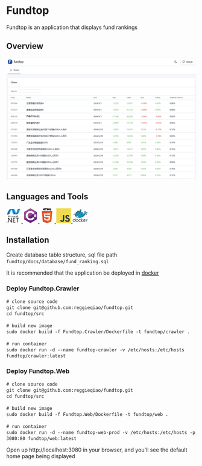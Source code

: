 # Fundtop

Fundtop is an application that displays fund rankings

## Overview
![QRcodehub](https://raw.githubusercontent.com/reggieqiao/fundtop/main/docs/assets/examples.png)

## Languages and Tools
<a href="https://dotnet.microsoft.com/" target="_blank" rel="noreferrer"> <img src="https://raw.githubusercontent.com/devicons/devicon/master/icons/dot-net/dot-net-original-wordmark.svg" alt="dotnet" width="40" height="40"/> </a>
<a href="https://www.w3schools.com/cs/" target="_blank" rel="noreferrer"> <img src="https://raw.githubusercontent.com/devicons/devicon/master/icons/csharp/csharp-original.svg" alt="csharp" width="40" height="40"/> </a>
<a href="https://www.w3.org/html/" target="_blank" rel="noreferrer"> <img src="https://raw.githubusercontent.com/devicons/devicon/master/icons/html5/html5-original-wordmark.svg" alt="html5" width="40" height="40"/> </a>
<a href="https://developer.mozilla.org/en-US/docs/Web/JavaScript" target="_blank" rel="noreferrer"> <img src="https://raw.githubusercontent.com/devicons/devicon/master/icons/javascript/javascript-original.svg" alt="javascript" width="40" height="40"/> </a>
<a href="https://www.docker.com/" target="_blank" rel="noreferrer"> <img src="https://raw.githubusercontent.com/devicons/devicon/master/icons/docker/docker-original-wordmark.svg" alt="docker" width="40" height="40"/> </a>

## Installation
Create database table structure, sql file path `fundtop/docs/database/fund_ranking.sql`

It is recommended that the application be deployed in [docker](https://www.docker.com)

### Deploy Fundtop.Crawler
```shell
# clone source code
git clone git@github.com:reggieqiao/fundtop.git
cd fundtop/src

# build new image
sudo docker build -f Fundtop.Crawler/Dockerfile -t fundtop/crawler .

# run container
sudo docker run -d --name fundtop-crawler -v /etc/hosts:/etc/hosts fundtop/crawler:latest
```

### Deploy Fundtop.Web
```shell
# clone source code
git clone git@github.com:reggieqiao/fundtop.git
cd fundtop/src

# build new image
sudo docker build -f Fundtop.Web/Dockerfile -t fundtop/web .

# run container
sudo docker run -d --name fundtop-web-prod -v /etc/hosts:/etc/hosts -p 3080:80 fundtop/web:latest
```
Open up http://localhost:3080 in your browser, and you'll see the default home page being displayed

